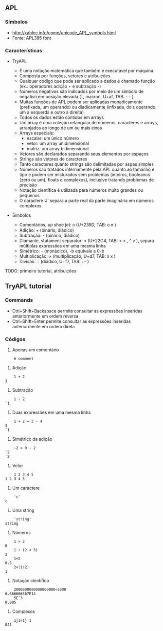 ## APL

### Símbolos

- http://xahlee.info/comp/unicode_APL_symbols.html
- Fonte:  APL385 font

### Características

* TryAPL
    - É uma notação matemática que também é executável por máquina
    - Composta por funções, vetores e atribuições
    - Qualquer código que pode ser aplicado a dados é chamado função (ex.: operadores adição + e subtração -)
    - Números negativos são indicados por meio de um símbolo de negativo em posição elevada (¯, macron, U+af, TAB: - - <tab>)
    - Muitas funções de APL podem ser aplicadas monadicamente (prefixada, um operando) ou diadicamente (infixada, dois operando, um à esquerda e outro à direita)
    - Todos os dados estão contidos em arrays
    - Um array é uma coleção retangular de números, caracteres e arrays, arranjados ao longo de um ou mais eixos
    - Arrays especiais:
        * escalar: um único número
        * vetor: um array unidimensional
        * matriz: um array bidimensional
    - Vetores são declarados separando seus elementos por espaços
    - Strings são vetores de caracteres
    - Tanto caracteres quanto strings são delimitadas por aspas simples
    - Números são tratados internamente pela APL quanto ao tamanho e tipo e podem ser misturados sem problemas (inteiros, booleanos (zero ou um), floats e complexos), inclusive tratando problemas de precisão
    - Notação científica é utilizada para números muito grandes ou pequenos
    - O caractere 'J' separa a parte real da parte imaginária em números complexos

* Símbolos
    - Comentários, up shoe jot: ⍝ (U+235D, TAB: o n <tab>)
    - Adição: + (binário, diádico)
    - Subtração: - (binário, diádico)
    - Diamante, statament separator: ⋄ (U+22C4, TAB: < > <tab>, ^ v <tab>), separa múltiplas expressões em uma mesma linha
    - Simétrico: - (monádico), -b equivale a 0-b
    - Multiplicação: × (multiplicação, U+d7, TAB: x x <tab>)
    - Divisão: ÷ (diádico, U+f7, TAB: : - <tab> )

TODO: primeiro tutorial, atribuições

## TryAPL tutorial

### Commands

- Ctrl+Shift+Backspace permite consultar as expressões inseridas anteriormente em ordem reversa
- Ctrl+Shift+Enter permite consultar as expressões inseridas anteriormente em ordem direta

### Códigos

1. Apenas um comentário

```APL
    ⍝ comment
```

1. Adição
```APL
    1 + 2
3
```

1. Subtração
```APL
    1 - 2
¯1
```

1. Duas expressões em uma mesma linha

```APL
    1 + 2 ⋄ 3 - 4
3
¯1
```

1. Simétrico da adição
```APL
    -2 ⋄ 0 - 2
¯2
¯2
```

1. Vetor
```APL
    1 2 3 4 5
1 2 3 4 5
```

1. Um caractere
```APL
    'c'
c
```

1. Uma string
```APL
    'string'
string
```

1. Números
```APL
    1 > 2
0
    1 + (2 < 3)
2
    1÷2
0.5
    2×(1÷2)
1
```    

1. Notação científica
```APL
    2000000000000000000÷3000      
6.666666667E14
    5E¯3
0.005
```

1. Complexos
```APL
    1j1÷1j¯1
0J1
```

